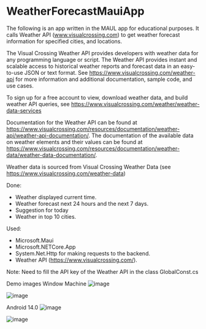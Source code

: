 # WeatherForecastMauiApp

The following is an app written in the MAUL app for educational purposes. It calls Weather API (www.visualcrossing.com) to get weather forecast information for specified cities, and locations.

The Visual Crossing Weather API provides developers with weather data for any programming language or script. The Weather API provides instant and scalable access to historical weather reports and forecast data in an easy-to-use JSON or text format. See https://www.visualcrossing.com/weather-api for more information and additional documentation, sample code, and use cases.

To sign up for a free account to view, download weather data, and build weather API queries, see https://www.visualcrossing.com/weather/weather-data-services

Documentation for the Weather API can be found at https://www.visualcrossing.com/resources/documentation/weather-api/weather-api-documentation/. The documentation of the available data on weather elements and their values can be found at https://www.visualcrossing.com/resources/documentation/weather-data/weather-data-documentation/.

Weather data is sourced from Visual Crossing Weather Data (see https://www.visualcrossing.com/weather-data)

Done:
- Weather displayed current time.
- Weather forecast next 24 hours and the next 7 days.
- Suggestion for today
- Weather in top 10 cities.

Used:

- Microsoft.Maui
- Microsoft.NETCore.App
- System.Net.Http for making requests to the backend.
- Weather API (https://www.visualcrossing.com/).

Note:
Need to fill the API key of the Weather API in the class GlobalConst.cs

Demo images
Window Machine
![image](https://github.com/vinhvu01/WeatherForecastMauiApp/assets/53502920/c1136232-8216-4a4b-b836-31f924b68813)

![image](https://github.com/vinhvu01/WeatherForecastMauiApp/assets/53502920/c0c0b2ab-fb82-47c1-898e-825554be12de)

Android 14.0
![image](https://github.com/vinhvu01/WeatherForecastMauiApp/assets/53502920/14bf7ea6-ec96-4454-97de-120cbf77566f)

![image](https://github.com/vinhvu01/WeatherForecastMauiApp/assets/53502920/82ca10f7-3b94-4d6a-bd56-0ba8dfac48b5)


